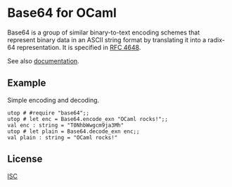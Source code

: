 Base64 for OCaml
================

Base64 is a group of similar binary-to-text encoding schemes that represent
binary data in an ASCII string format by translating it into a radix-64
representation.  It is specified in [RFC 4648][rfc4648].

See also [documentation][docs].

[rfc4648]: https://tools.ietf.org/html/rfc4648
[docs]: http://mirage.github.io/ocaml-base64/base64/

## Example

Simple encoding and decoding.

```shell
utop # #require "base64";;
utop # let enc = Base64.encode_exn "OCaml rocks!";;
val enc : string = "T0NhbWwgcm9ja3Mh"
utop # let plain = Base64.decode_exn enc;;
val plain : string = "OCaml rocks!"
```

## License

[ISC](https://www.isc.org/downloads/software-support-policy/isc-license/)
